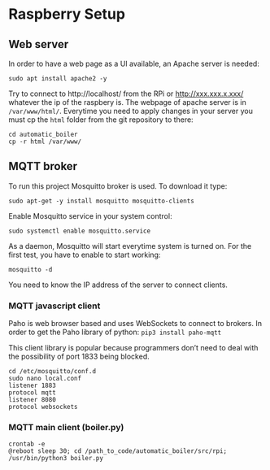 # Raspberry Setup

## Web server
In order to have a web page as a UI available, an Apache server is needed:
```
sudo apt install apache2 -y
```
Try to connect to http://localhost/ from the RPi or http://xxx.xxx.x.xxx/ whatever the ip of the raspbery is. The webpage of apache server is in `/var/www/html/`. Everytime you need to apply changes in your server you must cp the `html` folder from the git repository to there:
```
cd automatic_boiler
cp -r html /var/www/
```
## MQTT broker 
To run this project Mosquitto broker is used. To download it type:
```
sudo apt-get -y install mosquitto mosquitto-clients
```
Enable Mosquitto service in your system control:
```
sudo systemctl enable mosquitto.service
```
As a daemon, Mosquitto will start everytime system is turned on. For the first test, you have to enable to start working:
```
mosquitto -d
```
You need to know the IP address of the server to connect clients.

### MQTT javascript client
Paho is web browser based and uses WebSockets to connect to brokers. In order to get the Paho library of python: `pip3 install paho-mqtt`

This client library is popular because programmers don’t need to deal with the possibility of port 1833 being blocked.

```
cd /etc/mosquitto/conf.d
sudo nano local.conf
listener 1883
protocol mqtt
listener 8080
protocol websockets
```

### MQTT main client (boiler.py)
```
crontab -e
@reboot sleep 30; cd /path_to_code/automatic_boiler/src/rpi; /usr/bin/python3 boiler.py
```